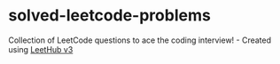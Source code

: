# solved-leetcode-problems
Collection of LeetCode questions to ace the coding interview! - Created using [LeetHub v3](https://github.com/raphaelheinz/LeetHub-3.0)

